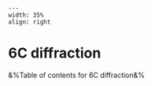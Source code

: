 
```{figure} /figures/busy.png
---
width: 35%
align: right
```
# 6C diffraction

&%Table of contents for 6C diffraction&%